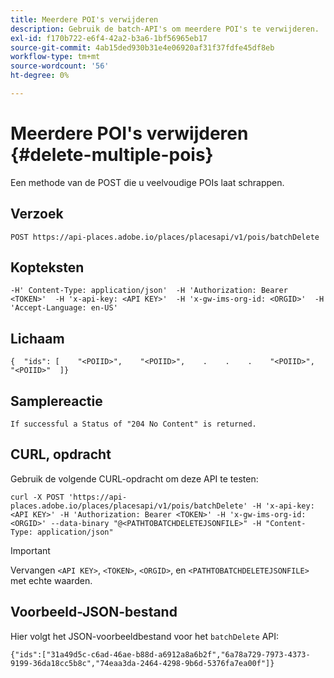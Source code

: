 ```yaml
---
title: Meerdere POI's verwijderen
description: Gebruik de batch-API's om meerdere POI's te verwijderen.
exl-id: f170b722-e6f4-42a2-b3a6-1bf56965eb17
source-git-commit: 4ab15ded930b31e4e06920af31f37fdfe45df8eb
workflow-type: tm+mt
source-wordcount: '56'
ht-degree: 0%

---
```


# Meerdere POI&#39;s verwijderen {#delete-multiple-pois}

Een methode van de POST die u veelvoudige POIs laat schrappen.

## Verzoek

```text
POST https://api-places.adobe.io/places/placesapi/v1/pois/batchDelete
```

## Kopteksten

```text
-H' Content-Type: application/json'  -H 'Authorization: Bearer <TOKEN>'  -H 'x-api-key: <API KEY>'  -H 'x-gw-ims-org-id: <ORGID>'  -H 'Accept-Language: en-US'
```

## Lichaam

```text
{  "ids": [    "<POIID>",    "<POIID>",    .    .    .    "<POIID>",    "<POIID>"  ]}
```

## Samplereactie

```text
If successful a Status of "204 No Content" is returned.
```

## CURL, opdracht

Gebruik de volgende CURL-opdracht om deze API te testen:

```text
curl -X POST 'https://api-places.adobe.io/places/placesapi/v1/pois/batchDelete' -H 'x-api-key: <API KEY>' -H 'Authorization: Bearer <TOKEN>' -H 'x-gw-ims-org-id: <ORGID>' --data-binary "@<PATHTOBATCHDELETEJSONFILE>" -H "Content-Type: application/json"
```

>[!IMPORTANT]
>
>Vervangen `<API KEY>`, `<TOKEN>`, `<ORGID>`, en `<PATHTOBATCHDELETEJSONFILE>` met echte waarden.

## Voorbeeld-JSON-bestand

Hier volgt het JSON-voorbeeldbestand voor het `batchDelete` API:

```text
{​"ids":["31a49d5c-c6ad-46ae-b88d-a6912a8a6b2f","6a78a729-7973-4373-9199-36da18cc5b8c","74eaa3da-2464-4298-9b6d-5376fa7ea00f"]​}
```
